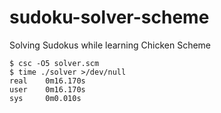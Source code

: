 sudoku-solver-scheme
====================

Solving Sudokus while learning Chicken Scheme

    $ csc -O5 solver.scm
    $ time ./solver >/dev/null
    real	0m16.170s
    user	0m16.170s
    sys	    0m0.010s


